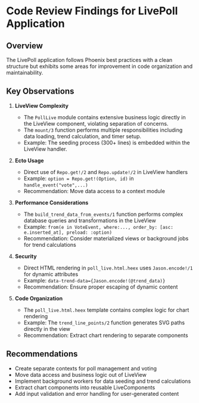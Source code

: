 # Code Review Findings for LivePoll Application

## Overview
The LivePoll application follows Phoenix best practices with a clean structure but exhibits some areas for improvement in code organization and maintainability.

## Key Observations
1. **LiveView Complexity**
   - The `PollLive` module contains extensive business logic directly in the LiveView component, violating separation of concerns.
   - The `mount/3` function performs multiple responsibilities including data loading, trend calculation, and timer setup.
   - Example: The seeding process (300+ lines) is embedded within the LiveView handler.

2. **Ecto Usage**
   - Direct use of `Repo.get!/2` and `Repo.update!/2` in LiveView handlers
   - Example: `option = Repo.get!(Option, id)` in `handle_event("vote",...)`
   - Recommendation: Move data access to a context module

3. **Performance Considerations**
   - The `build_trend_data_from_events/1` function performs complex database queries and transformations in the LiveView
   - Example: `from(e in VoteEvent, where:..., order_by: [asc: e.inserted_at], preload: :option)`
   - Recommendation: Consider materialized views or background jobs for trend calculations

4. **Security**
   - Direct HTML rendering in `poll_live.html.heex` uses `Jason.encode!/1` for dynamic attributes
   - Example: `data-trend-data={Jason.encode!(@trend_data)}`
   - Recommendation: Ensure proper escaping of dynamic content

5. **Code Organization**
   - The `poll_live.html.heex` template contains complex logic for chart rendering
   - Example: The `trend_line_points/2` function generates SVG paths directly in the view
   - Recommendation: Extract chart rendering to separate components

## Recommendations
- Create separate contexts for poll management and voting
- Move data access and business logic out of LiveView
- Implement background workers for data seeding and trend calculations
- Extract chart components into reusable LiveComponents
- Add input validation and error handling for user-generated content
